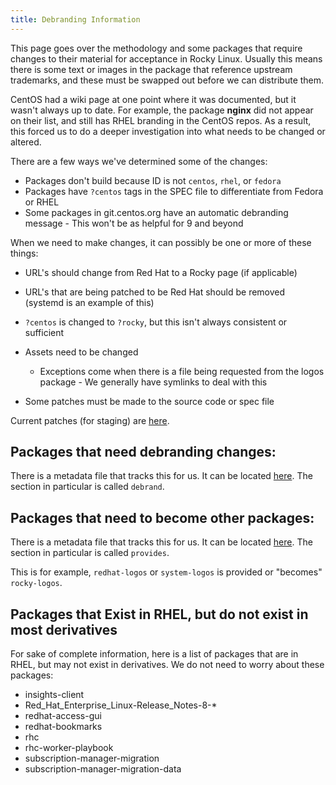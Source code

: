 ```yaml
---
title: Debranding Information
---
```


This page goes over the methodology and some packages that require changes to their material for acceptance in Rocky Linux. Usually this means there is some text or images in the package that reference upstream trademarks, and these must be swapped out before we can distribute them.

CentOS had a wiki page at one point where it was documented, but it wasn't always up to date. For example, the package **nginx** did not appear on their list, and still has RHEL branding in the CentOS repos. As a result, this forced us to do a deeper investigation into what needs to be changed or altered.

There are a few ways we've determined some of the changes:

* Packages don't build because ID is not `centos`, `rhel`, or `fedora`
* Packages have `?centos` tags in the SPEC file to differentiate from Fedora or RHEL
* Some packages in git.centos.org have an automatic debranding message - This won't be as helpful for 9 and beyond

When we need to make changes, it can possibly be one or more of these things:

* URL's should change from Red Hat to a Rocky page (if applicable)
* URL's that are being patched to be Red Hat should be removed (systemd is an example of this)
* `?centos` is changed to `?rocky`, but this isn't always consistent or sufficient
* Assets need to be changed

    * Exceptions come when there is a file being requested from the logos package - We generally have symlinks to deal with this

* Some patches must be made to the source code or spec file

Current patches (for staging) are [here](https://git.rockylinux.org/staging/patch).

## Packages that need debranding changes:

There is a metadata file that tracks this for us. It can be located [here](https://git.rockylinux.org/rocky/metadata/-/blob/main/patch.yml). The section in particular is called `debrand`.

## Packages that need to become other packages:

There is a metadata file that tracks this for us. It can be located [here](https://git.rockylinux.org/rocky/metadata/-/blob/main/patch.yml). The section in particular is called `provides`.

This is for example, `redhat-logos` or `system-logos` is provided or "becomes" `rocky-logos`.

## Packages that Exist in RHEL, but do not exist in most derivatives
For sake of complete information, here is a list of packages that are in RHEL, but may not exist in derivatives.  We do not need to worry about these packages:

- insights-client
- Red_Hat_Enterprise_Linux-Release_Notes-8-*
- redhat-access-gui
- redhat-bookmarks
- rhc
- rhc-worker-playbook
- subscription-manager-migration
- subscription-manager-migration-data
